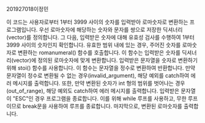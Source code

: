 201927018이정민

이 코드는 사용자로부터 1부터 3999 사이의 숫자를 입력받아 로마숫자로 변환하는 프로그램입니다.
우선 로마숫자에 해당하는 숫자와 문자를 쌍으로 저장한 딕셔너리(vector)를 정의합니다. 
그 다음, 입력받은 숫자에 대해 유효성 검사를 수행하여 1부터 3999 사이의 숫자인지 확인합니다. 
유효한 범위 내에 있는 경우, 주어진 숫자를 로마숫자로 변환하는 romanumeral() 함수를 호출합니다. 
이 함수는 입력받은 숫자를 딕셔너리(vector)에 정의된 로마숫자에 맞게 변환합니다.
입력받은 문자열을 숫자로 변환하기 위해 stoi() 함수를 사용합니다. 이 함수는 문자열을 정수로 변환하여 반환합니다. 
만약 문자열이 정수로 변환될 수 없는 경우(invalid_argument), 해당 예외를 catch하여 에러 메시지를 출력합니다. 
또한, 만약 변환된 숫자가 int 형의 범위를 벗어나는 경우(out_of_range), 해당 예외도 catch하여 에러 메시지를 출력합니다.
입력받은 문자열이 "ESC"인 경우 프로그램을 종료합니다. 
이를 위해 while 루프를 사용하고, 무한 루프이므로 break문을 사용하여 루프를 종료합니다.
마지막으로, 변환된 로마숫자를 출력합니다.
